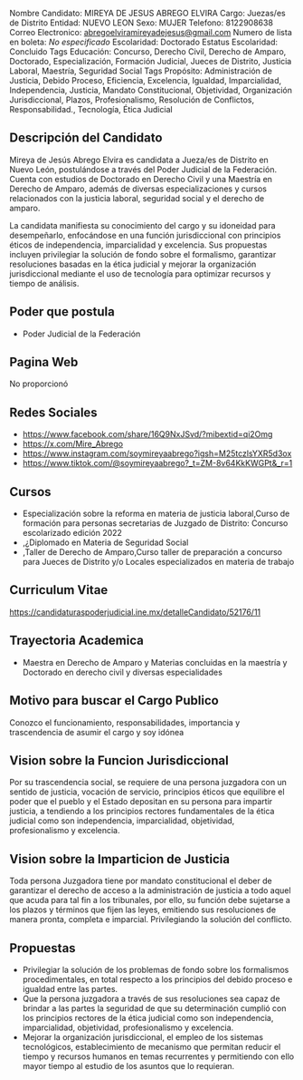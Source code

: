 Nombre Candidato: MIREYA DE JESUS ABREGO ELVIRA
Cargo: Juezas/es de Distrito
Entidad: NUEVO LEON
Sexo: MUJER
Telefono: 8122908638
Correo Electronico: abregoelviramireyadejesus@gmail.com
Numero de lista en boleta: *No especificado*
Escolaridad: Doctorado
Estatus Escolaridad: Concluido
Tags Educación: Concurso, Derecho Civil, Derecho de Amparo, Doctorado, Especialización, Formación Judicial, Jueces de Distrito, Justicia Laboral, Maestría, Seguridad Social
Tags Propósito: Administración de Justicia, Debido Proceso, Eficiencia, Excelencia, Igualdad, Imparcialidad, Independencia, Justicia, Mandato Constitucional, Objetividad, Organización Jurisdiccional, Plazos, Profesionalismo, Resolución de Conflictos, Responsabilidad., Tecnología, Ética Judicial


## Descripción del Candidato 

Mireya de Jesús Abrego Elvira es candidata a Jueza/es de Distrito en Nuevo León, postulándose a través del Poder Judicial de la Federación. Cuenta con estudios de Doctorado en Derecho Civil y una Maestría en Derecho de Amparo, además de diversas especializaciones y cursos relacionados con la justicia laboral, seguridad social y el derecho de amparo.

La candidata manifiesta su conocimiento del cargo y su idoneidad para desempeñarlo, enfocándose en una función jurisdiccional con principios éticos de independencia, imparcialidad y excelencia. Sus propuestas incluyen privilegiar la solución de fondo sobre el formalismo, garantizar resoluciones basadas en la ética judicial y mejorar la organización jurisdiccional mediante el uso de tecnología para optimizar recursos y tiempo de análisis.


## Poder que postula

- Poder Judicial de la Federación


## Pagina Web

No proporcionó


## Redes Sociales

- https://www.facebook.com/share/16Q9NxJSvd/?mibextid=qi2Omg
- https://x.com/Mire_Abrego
- https://www.instagram.com/soymireyaabrego?igsh=M25tczlsYXR5d3ox
- https://www.tiktok.com/@soymireyaabrego?_t=ZM-8v64KkKWGPt&_r=1


## Cursos

- Especialización sobre la reforma en materia de justicia laboral,Curso de formación para personas secretarias de Juzgado de Distrito: Concurso escolarizado edición 2022
- ,¿Diplomado en Materia de Seguridad Social
- ,Taller de Derecho de Amparo,Curso taller de preparación a concurso para Jueces de Distrito y/o Locales especializados en materia de trabajo


## Curriculum Vitae

https://candidaturaspoderjudicial.ine.mx/detalleCandidato/52176/11


## Trayectoria Academica

- Maestra en Derecho de Amparo y Materias concluidas en la maestría y Doctorado en derecho civil y diversas especialidades


## Motivo para buscar el Cargo Publico

Conozco el funcionamiento, responsabilidades, importancia y trascendencia de asumir el cargo y soy idónea


## Vision sobre la Funcion Jurisdiccional

Por su trascendencia social, se requiere de una persona juzgadora con un sentido de justicia, vocación de servicio, principios éticos que equilibre el poder que el pueblo y el Estado depositan en su persona para impartir justicia, a tendiendo a los principios rectores fundamentales de la ética judicial como son independencia, imparcialidad, objetividad, profesionalismo y excelencia.


## Vision sobre la Imparticion de Justicia

Toda persona Juzgadora tiene por mandato constitucional el deber de garantizar el derecho de acceso a la administración de justicia a todo aquel que acuda para tal fin a los tribunales, por ello, su función debe sujetarse a los plazos y términos que fijen las leyes, emitiendo sus resoluciones de manera pronta, completa e imparcial. Privilegiando la solución del conflicto.


## Propuestas

- Privilegiar la solución de los problemas de fondo sobre los formalismos procedimentales, en total respecto a los principios del debido proceso e igualdad entre las partes.
- Que la persona juzgadora a través de sus resoluciones sea capaz de brindar a las partes la seguridad de que su determinación cumplió con los principios rectores de la ética judicial como son independencia, imparcialidad, objetividad, profesionalismo y excelencia.
- Mejorar la organización jurisdiccional, el empleo de los sistemas tecnológicos, establecimiento de mecanismo que permitan reducir el tiempo y recursos humanos en temas recurrentes y permitiendo con ello mayor tiempo al estudio de los asuntos que lo requieran.

